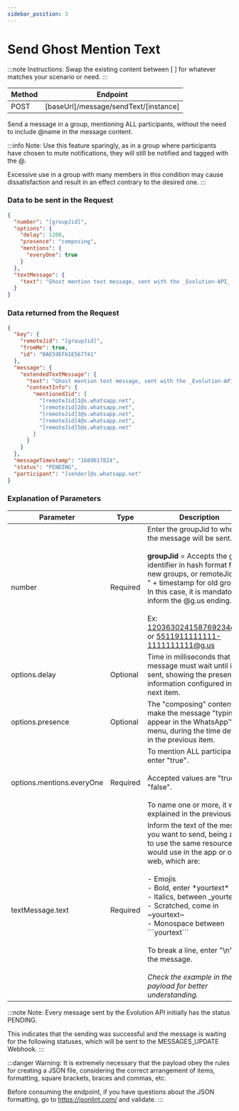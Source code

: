 ```yaml
---
sidebar_position: 3
---
```


# Send Ghost Mention Text

:::note Instructions:
Swap the existing content between [  ] for whatever matches your scenario or need.
:::

| Method | Endpoint                                  |
| ------ | ----------------------------------------- |
| POST   | [baseUrl]/message/sendText/[instance] |

Send a message in a group, mentioning ALL participants, without the need to include @name in the message content.

:::info Note:
Use this feature sparingly, as in a group where participants have chosen to mute notifications, they will still be notified and tagged with the @.

Excessive use in a group with many members in this condition may cause dissatisfaction and result in an effect contrary to the desired one.
:::

### Data to be sent in the Request

```json title=Payload
{
  "number": "[groupJid]",
  "options": {
    "delay": 1200,
    "presence": "composing",
    "mentions": {
      "everyOne": true
    }
  },
  "textMessage": {
    "text": "Ghost mention text message, sent with the _Evolution-API_ 🚀.\n\nHere you can send texts in *bold*, _italic_, ~strikethrough~ and `monospaced`.\n\nYou can also use any available emoticon on WhatsApp, like these examples below:\n\n😉🤣🤩🤝👏👍🙏"
  }
}
```

### Data returned from the Request

```json title=Result
{
  "key": {
    "remoteJid": "[groupJid]",
    "fromMe": true,
    "id": "BAE59EF61E567741"
  },
  "message": {
    "extendedTextMessage": {
      "text": "Ghost mention text message, sent with the _Evolution-API_ 🚀.\n\nHere you can send texts in *bold*, _italic_, ~strikethrough~ and `monospaced`.\n\nYou can also use any available emoticon on WhatsApp, like these examples below:\n\n😉🤣🤩🤝👏👍🙏",
      "contextInfo": {
        "mentionedJid": [
          "[remoteJid]1@s.whatsapp.net",
          "[remoteJid]2@s.whatsapp.net",
          "[remoteJid]3@s.whatsapp.net",
          "[remoteJid]4@s.whatsapp.net",
          "[remoteJid]5@s.whatsapp.net"
        ]
      }
    }
  },
  "messageTimestamp": "1689617824",
  "status": "PENDING",
  "participant": "[sender]@s.whatsapp.net"
}
```

### Explanation of Parameters

<!-- prettier-ignore -->
Parameter | Type | Description
-|-|-
number | Required | Enter the groupJid to whom the message will be sent. <br /><br />**groupJid** = Accepts the group identifier in hash format for new groups, or remoteJid + "-" + timestamp for old groups. In this case, it is mandatory to inform the @g.us ending. <br /><br />Ex: 120363024158769234@g.us or 5511911111111-1111111111@g.us
options.delay | Optional | Time in milliseconds that the message must wait until it is sent, showing the presence information configured in the next item.
options.presence | Optional | The "composing" content will make the message "typing" appear in the WhatsApp™ top menu, during the time defined in the previous item.
options.mentions.everyOne | Required | To mention ALL participants, enter "true". <br /><br />Accepted values ​​are "true" or "false". <br /><br />To name one or more, it was explained in the previous item.
textMessage.text | Required | Inform the text of the message you want to send, being able to use the same resources you would use in the app or on the web, which are:<br /><br /> - Emojis<br /> - Bold, enter \*yourtext\*<br /> - Italics, between \_yourtext\_<br /> - Scratched, come in \~yourtext\~<br /> - Monospace between \```yourtext\``` <br /><br />To break a line, enter "\n" in the message. <br /><br />_Check the example in the payload for better understanding._

:::note Note:
Every message sent by the Evolution API initially has the status PENDING.

This indicates that the sending was successful and the message is waiting for the following statuses, which will be sent to the MESSAGES_UPDATE Webhook.
:::

:::danger Warning:
It is extremely necessary that the payload obey the rules for creating a JSON file, considering the correct arrangement of items, formatting, square brackets, braces and commas, etc.

Before consuming the endpoint, if you have questions about the JSON formatting, go to https://jsonlint.com/ and validate.
:::
